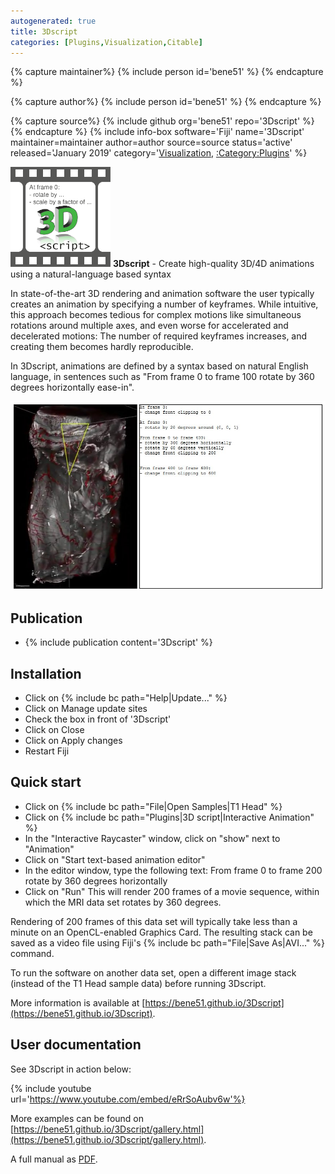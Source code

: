 ```yaml
---
autogenerated: true
title: 3Dscript
categories: [Plugins,Visualization,Citable]
---
```



{% capture maintainer%}
{% include person id='bene51' %}
{% endcapture %}

{% capture author%}
{% include person id='bene51' %}
{% endcapture %}

{% capture source%}
{% include github org='bene51' repo='3Dscript' %}
{% endcapture %}
{% include info-box software='Fiji' name='3Dscript' maintainer=maintainer author=author source=source status='active' released='January 2019' category='[Visualization](Category_Visualization), [:Category:Plugins](Category_Plugins)' %}

<img src="/media/3Dscript-Logo.png" width="160"/> **3Dscript** - Create high-quality 3D/4D animations using a natural-language based syntax

In state-of-the-art 3D rendering and animation software the user typically creates an animation by specifying a number of keyframes. While intuitive, this approach becomes tedious for complex motions like simultaneous rotations around multiple axes, and even worse for accelerated and decelerated motions: The number of required keyframes increases, and creating them becomes hardly reproducible.

In 3Dscript, animations are defined by a syntax based on natural English language, in sentences such as "From frame 0 to frame 100 rotate by 360 degrees horizontally ease-in".

![](/media/3Dscript-wiki-01.jpg "3Dscript-wiki-01.jpg")

## Publication

-   {% include publication content='3Dscript' %}

## Installation

-   Click on {% include bc path="Help|Update..." %}
-   Click on Manage update sites
-   Check the box in front of '3Dscript'
-   Click on Close
-   Click on Apply changes
-   Restart Fiji

## Quick start

-   Click on {% include bc path="File|Open Samples|T1 Head" %}
-   Click on {% include bc path="Plugins|3D script|Interactive Animation" %}
-   In the "Interactive Raycaster" window, click on "show" next to "Animation"
-   Click on "Start text-based animation editor"
-   In the editor window, type the following text: From frame 0 to frame 200 rotate by 360 degrees horizontally
-   Click on "Run" This will render 200 frames of a movie sequence, within which the MRI data set rotates by 360 degrees.

Rendering of 200 frames of this data set will typically take less than a minute on an OpenCL-enabled Graphics Card. The resulting stack can be saved as a video file using Fiji's {% include bc path="File|Save As|AVI..." %} command.

To run the software on another data set, open a different image stack (instead of the T1 Head sample data) before running 3Dscript.

More information is available at [https://bene51.github.io/3Dscript](https://bene51.github.io/3Dscript).

## User documentation

See 3Dscript in action below:

{% include youtube url='https://www.youtube.com/embed/eRrSoAubv6w'%}

More examples can be found on [https://bene51.github.io/3Dscript/gallery.html](https://bene51.github.io/3Dscript/gallery.html).

A full manual as [PDF](https://bene51.github.io/3Dscript/Manual.pdf).

  
